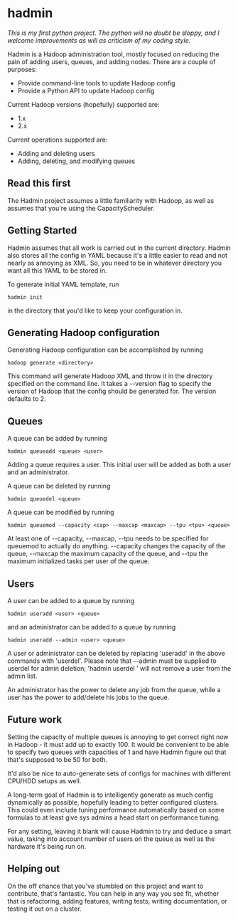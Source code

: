 # hadmin

*This is my first python project. The python will no doubt be sloppy,
and I welcome improvements as will as criticism of my coding style.*

Hadmin is a Hadoop administration tool, mostly focused on reducing the
pain of adding users, queues, and adding nodes. There are a couple of
purposes:

* Provide command-line tools to update Hadoop config
* Provide a Python API to update Hadoop config

Current Hadoop versions (hopefully) supported are:

* 1.x
* 2.x

Current operations supported are:

* Adding and deleting users
* Adding, deleting, and modifying queues

## Read this first
The Hadmin project assumes a little familiarity with Hadoop, as well
as assumes that you're using the CapacityScheduler.

## Getting Started
Hadmin assumes that all work is carried out in the current directory. Hadmin
also stores all the config in YAML because it's a little easier to read
and not nearly as annoying as XML. So, you need to be in whatever directory
you want all this YAML to be stored in.

To generate initial YAML template, run

    hadmin init

in the directory that you'd like to keep your configuration in.

## Generating Hadoop configuration
Generating Hadoop configuration can be accomplished by running

    hadoop generate <directory>

This command will generate Hadoop XML and throw it in the directory
specified on the command line. It takes a --version flag to specify
the version of Hadoop that the config should be generated for. The version
defaults to 2.

## Queues
A queue can be added by running

    hadmin queueadd <queue> <user>

Adding a queue requires a user. This initial user will be added as both
a user and an administrator.

A queue can be deleted by running

    hadmin queuedel <queue>

A queue can be modified by running

    hadmin queuemod --capacity <cap> --maxcap <maxcap> --tpu <tpu> <queue>

At least one of --capacity, --maxcap, --tpu needs to be specified for
queuemod to actually do anything. --capacity changes the capacity of the
queue, --maxcap the maximum capacity of the queue, and --tpu the maximum
initialized tasks per user of the queue.

## Users
A user can be added to a queue by running

    hadmin useradd <user> <queue>

and an administrator can be added to a queue by running

    hadmin useradd --admin <user> <queue>

A user or administrator can be deleted by replacing 'useradd' in the above
commands with 'userdel'. Please note that --admin must be supplied to userdel
for admin deletion; 'hadmin userdel <user>' will not remove a user from the
admin list.

An administrator has the power to delete any job from the queue, while a user
has the power to add/delete his jobs to the queue.

## Future work
Setting the capacity of multiple queues is annoying to get correct right now
in Hadoop - it must add up to exactly 100. It would be convenient to be
able to specify two queues with capacities of 1 and have Hadmin figure out
that that's supposed to be 50 for both.

It'd also be nice to auto-generate sets of configs for machines with
different CPU/HDD setups as well.

A long-term goal of Hadmin is to intelligently generate as much config
dynamically as possible, hopefully leading to better configured clusters.
This could even include tuning performance automatically based on some
formulas to at least give sys admins a head start on performance tuning.

For any setting, leaving it blank will cause Hadmin to try and deduce a
smart value, taking into account number of users on the queue as well as
the hardware it's being run on.

## Helping out
On the off chance that you've stumbled on this project and want to
contribute, that's fantastic. You can help in any way you see fit, whether
that is refactoring, adding features, writing tests, writing documentation,
or testing it out on a cluster.

